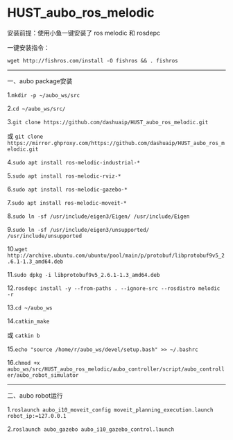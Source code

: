 HUST_aubo_ros_melodic
============================
安装前提：使用小鱼一键安装了 ros melodic 和 rosdepc

一键安装指令：
```
wget http://fishros.com/install -O fishros && . fishros
```
---
一、aubo package安装

1.```mkdir -p ~/aubo_ws/src```

2.```cd ~/aubo_ws/src/```

3.```git clone https://github.com/dashuaip/HUST_aubo_ros_melodic.git ```

或 ```git clone https://mirror.ghproxy.com/https://github.com/dashuaip/HUST_aubo_ros_melodic.git```

4.```sudo apt install ros-melodic-industrial-*```

5.```sudo apt install ros-melodic-rviz-*```

6.```sudo apt install ros-melodic-gazebo-*```

7.```sudo apt install ros-melodic-moveit-*```

8.```sudo ln -sf /usr/include/eigen3/Eigen/ /usr/include/Eigen```

9.```sudo ln -sf /usr/include/eigen3/unsupported/ /usr/include/unsupported```

10.```wget http://archive.ubuntu.com/ubuntu/pool/main/p/protobuf/libprotobuf9v5_2.6.1-1.3_amd64.deb```

11.```sudo dpkg -i libprotobuf9v5_2.6.1-1.3_amd64.deb```

12.```rosdepc install -y --from-paths . --ignore-src --rosdistro melodic -r```

13.```cd ~/aubo_ws```

14.```catkin_make```

或 ```catkin b```

15.```echo "source /home/r/aubo_ws/devel/setup.bash" >> ~/.bashrc```

16.```chmod +x aubo_ws/src/HUST_aubo_ros_melodic/aubo_controller/script/aubo_controller/aubo_robot_simulator``` 

---
二、aubo robot运行

1.```roslaunch aubo_i10_moveit_config moveit_planning_execution.launch robot_ip:=127.0.0.1```

2.```roslaunch aubo_gazebo aubo_i10_gazebo_control.launch```
